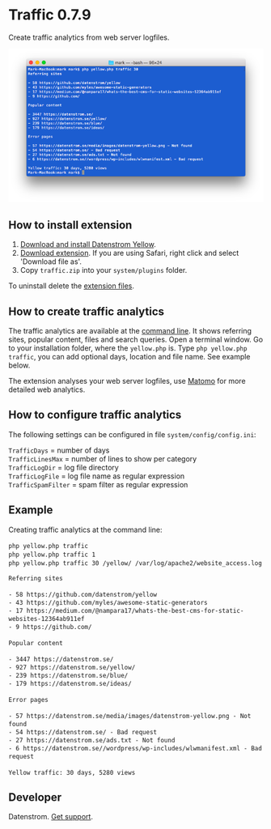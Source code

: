 Traffic 0.7.9
=============
Create traffic analytics from web server logfiles.

<p align="center"><img src="traffic-screenshot.png?raw=true" alt="Screenshot"></p>

## How to install extension

1. [Download and install Datenstrom Yellow](https://github.com/datenstrom/yellow/).
2. [Download extension](https://github.com/datenstrom/yellow-extensions/raw/master/zip/traffic.zip). If you are using Safari, right click and select 'Download file as'.
3. Copy `traffic.zip` into your `system/plugins` folder.

To uninstall delete the [extension files](update.ini).

## How to create traffic analytics

The traffic analytics are available at the [command line](https://github.com/datenstrom/yellow-extensions/tree/master/features/command). It shows referring sites, popular content, files and search queries. Open a terminal window. Go to your installation folder, where the `yellow.php` is. Type `php yellow.php traffic`, you can add optional days, location and file name. See example below.

The extension analyses your web server logfiles, use [Matomo](https://github.com/datenstrom/yellow-extensions/tree/master/features/matomo) for more detailed web analytics.

## How to configure traffic analytics

The following settings can be configured in file `system/config/config.ini`:

`TrafficDays` = number of days  
`TrafficLinesMax` = number of lines to show per category  
`TrafficLogDir` = log file directory  
`TrafficLogFile` = log file name as regular expression  
`TrafficSpamFilter` = spam filter as regular expression  

## Example

Creating traffic analytics at the command line:

`php yellow.php traffic`  
`php yellow.php traffic 1`  
`php yellow.php traffic 30 /yellow/ /var/log/apache2/website_access.log` 

~~~~
Referring sites

- 58 https://github.com/datenstrom/yellow
- 43 https://github.com/myles/awesome-static-generators
- 17 https://medium.com/@nampara17/whats-the-best-cms-for-static-websites-12364ab911ef
- 9 https://github.com/

Popular content

- 3447 https://datenstrom.se/
- 927 https://datenstrom.se/yellow/
- 239 https://datenstrom.se/blue/
- 179 https://datenstrom.se/ideas/

Error pages

- 57 https://datenstrom.se/media/images/datenstrom-yellow.png - Not found
- 54 https://datenstrom.se/ - Bad request
- 27 https://datenstrom.se/ads.txt - Not found
- 6 https://datenstrom.se//wordpress/wp-includes/wlwmanifest.xml - Bad request

Yellow traffic: 30 days, 5280 views
~~~~

## Developer

Datenstrom. [Get support](https://developers.datenstrom.se/help/support).
